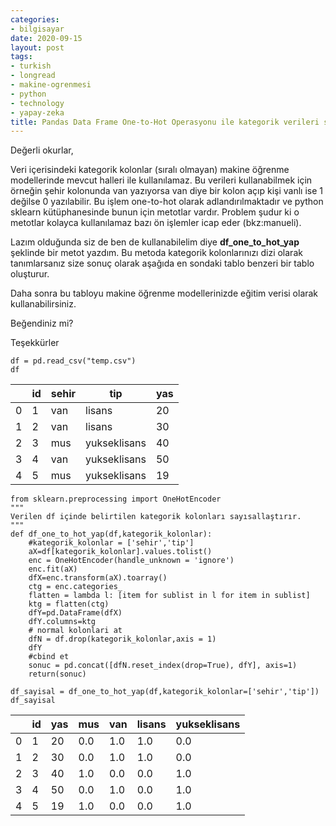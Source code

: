 ```yaml
---
categories:
- bilgisayar
date: 2020-09-15
layout: post
tags:
- turkish
- longread
- makine-ogrenmesi
- python
- technology
- yapay-zeka
title: Pandas Data Frame One-to-Hot Operasyonu ile kategorik verileri sayısallaştırma
---
```


Değerli okurlar,

Veri içerisindeki kategorik kolonlar (sıralı olmayan) makine öğrenme modellerinde mevcut halleri ile kullanılamaz. Bu verileri kullanabilmek için örneğin şehir kolonunda van yazıyorsa van diye bir kolon açıp kişi vanlı ise 1 değilse 0 yazılabilir. Bu işlem one-to-hot olarak adlandırılmaktadır ve python sklearn kütüphanesinde bunun için metotlar vardır. Problem şudur ki o metotlar kolayca kullanılamaz bazı ön işlemler icap eder (bkz:manueli).

Lazım olduğunda siz de ben de kullanabilelim diye **df\_one\_to\_hot\_yap** şeklinde bir metot yazdım. Bu metoda kategorik kolonlarınızı dizi olarak tanımlarsanız size sonuç olarak aşağıda en sondaki tablo benzeri bir tablo oluşturur.

Daha sonra bu tabloyu makine öğrenme modellerinizde eğitim verisi olarak kullanabilirsiniz.

Beğendiniz mi?

Teşekkürler

```
df = pd.read_csv("temp.csv")
df
```

|  | id | sehir | tip | yas |
| --- | --- | --- | --- | --- |
| 0 | 1 | van | lisans | 20 |
| 1 | 2 | van | lisans | 30 |
| 2 | 3 | mus | yukseklisans | 40 |
| 3 | 4 | van | yukseklisans | 50 |
| 4 | 5 | mus | yukseklisans | 19 |

```
from sklearn.preprocessing import OneHotEncoder
"""
Verilen df içinde belirtilen kategorik kolonları sayısallaştırır.
"""
def df_one_to_hot_yap(df,kategorik_kolonlar):
    #kategorik_kolonlar = ['sehir','tip']
    aX=df[kategorik_kolonlar].values.tolist()
    enc = OneHotEncoder(handle_unknown = 'ignore')
    enc.fit(aX)
    dfX=enc.transform(aX).toarray()
    ctg = enc.categories_
    flatten = lambda l: [item for sublist in l for item in sublist]
    ktg = flatten(ctg)
    dfY=pd.DataFrame(dfX)
    dfY.columns=ktg
    # normal kolonlari at
    dfN = df.drop(kategorik_kolonlar,axis = 1)
    dfY
    #cbind et
    sonuc = pd.concat([dfN.reset_index(drop=True), dfY], axis=1)
    return(sonuc)
```

```
df_sayisal = df_one_to_hot_yap(df,kategorik_kolonlar=['sehir','tip'])
df_sayisal
```

|  | id | yas | mus | van | lisans | yukseklisans |
| --- | --- | --- | --- | --- | --- | --- |
| 0 | 1 | 20 | 0.0 | 1.0 | 1.0 | 0.0 |
| 1 | 2 | 30 | 0.0 | 1.0 | 1.0 | 0.0 |
| 2 | 3 | 40 | 1.0 | 0.0 | 0.0 | 1.0 |
| 3 | 4 | 50 | 0.0 | 1.0 | 0.0 | 1.0 |
| 4 | 5 | 19 | 1.0 | 0.0 | 0.0 | 1.0 |
